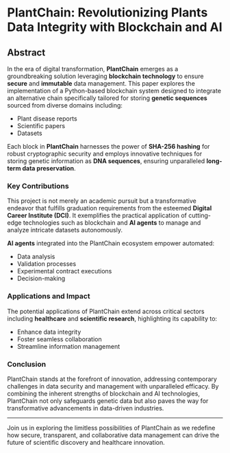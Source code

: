 
# PlantChain: Revolutionizing Plants Data Integrity with Blockchain and AI

## Abstract

In the era of digital transformation, **PlantChain** emerges as a groundbreaking solution leveraging **blockchain technology** to ensure **secure** and **immutable** data management. This paper explores the implementation of a Python-based blockchain system designed to integrate an alternative chain specifically tailored for storing **genetic sequences** sourced from diverse domains including:

- Plant disease reports
- Scientific papers
- Datasets

Each block in **PlantChain** harnesses the power of **SHA-256 hashing** for robust cryptographic security and employs innovative techniques for storing genetic information as **DNA sequences**, ensuring unparalleled **long-term data preservation**.

### Key Contributions

This project is not merely an academic pursuit but a transformative endeavor that fulfills graduation requirements from the esteemed **Digital Career Institute (DCI)**. It exemplifies the practical application of cutting-edge technologies such as blockchain and **AI agents** to manage and analyze intricate datasets autonomously.

**AI agents** integrated into the PlantChain ecosystem empower automated:

- Data analysis
- Validation processes
- Experimental contract executions
- Decision-making

### Applications and Impact

The potential applications of PlantChain extend across critical sectors including **healthcare** and **scientific research**, highlighting its capability to:

- Enhance data integrity
- Foster seamless collaboration
- Streamline information management

### Conclusion

PlantChain stands at the forefront of innovation, addressing contemporary challenges in data security and management with unparalleled efficacy. By combining the inherent strengths of blockchain and AI technologies, PlantChain not only safeguards genetic data but also paves the way for transformative advancements in data-driven industries.

---

Join us in exploring the limitless possibilities of PlantChain as we redefine how secure, transparent, and collaborative data management can drive the future of scientific discovery and healthcare innovation.

